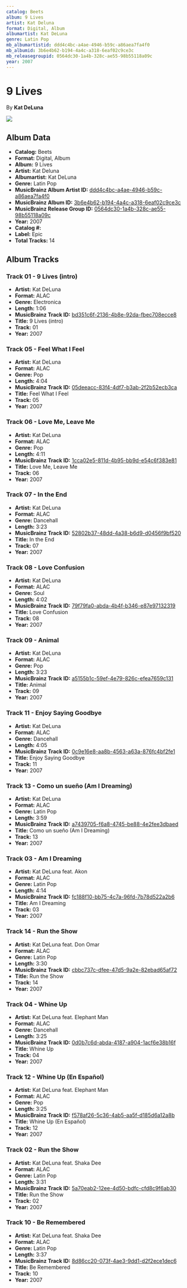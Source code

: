 ```yaml
---
catalog: Beets
album: 9 Lives
artist: Kat Deluna
format: Digital, Album
albumartist: Kat DeLuna
genre: Latin Pop
mb_albumartistid: ddd4c4bc-a4ae-4946-b59c-a86aea7fa4f0
mb_albumid: 3b6e4b62-b194-4a4c-a318-6eaf02c9ce3c
mb_releasegroupid: 0564dc30-1a4b-328c-ae55-98b55118a09c
year: 2007
---
```


# 9 Lives

By **Kat DeLuna**

![](../../assets/beetscovers/Kat_Deluna-9_Lives.jpg)

## Album Data

- **Catalog:** Beets
- **Format:** Digital, Album
- **Album:** 9 Lives
- **Artist:** Kat Deluna
- **Albumartist:** Kat DeLuna
- **Genre:** Latin Pop
- **MusicBrainz Album Artist ID:** [ddd4c4bc-a4ae-4946-b59c-a86aea7fa4f0](https://musicbrainz.org/artist/ddd4c4bc-a4ae-4946-b59c-a86aea7fa4f0)
- **MusicBrainz Album ID:** [3b6e4b62-b194-4a4c-a318-6eaf02c9ce3c](https://musicbrainz.org/release/3b6e4b62-b194-4a4c-a318-6eaf02c9ce3c)
- **MusicBrainz Release Group ID:** [0564dc30-1a4b-328c-ae55-98b55118a09c](https://musicbrainz.org/release-group/0564dc30-1a4b-328c-ae55-98b55118a09c)
- **Year:** 2007
- **Catalog #:** 
- **Label:** Epic
- **Total Tracks:** 14

## Album Tracks

### Track 01 - 9 Lives (intro)

- **Artist:** Kat DeLuna
- **Format:** ALAC
- **Genre:** Electronica
- **Length:** 1:06
- **MusicBrainz Track ID:** [bd351c6f-2136-4b8e-92da-fbec708ecce8](https://musicbrainz.org/recording/bd351c6f-2136-4b8e-92da-fbec708ecce8)
- **Title:** 9 Lives (intro)
- **Track:** 01
- **Year:** 2007

### Track 05 - Feel What I Feel

- **Artist:** Kat DeLuna
- **Format:** ALAC
- **Genre:** Pop
- **Length:** 4:04
- **MusicBrainz Track ID:** [05deeacc-83f4-4df7-b3ab-2f2b52ecb3ca](https://musicbrainz.org/recording/05deeacc-83f4-4df7-b3ab-2f2b52ecb3ca)
- **Title:** Feel What I Feel
- **Track:** 05
- **Year:** 2007

### Track 06 - Love Me, Leave Me

- **Artist:** Kat DeLuna
- **Format:** ALAC
- **Genre:** Pop
- **Length:** 4:11
- **MusicBrainz Track ID:** [1cca02e5-811d-4b95-bb9d-e54c6f383e81](https://musicbrainz.org/recording/1cca02e5-811d-4b95-bb9d-e54c6f383e81)
- **Title:** Love Me, Leave Me
- **Track:** 06
- **Year:** 2007

### Track 07 - In the End

- **Artist:** Kat DeLuna
- **Format:** ALAC
- **Genre:** Dancehall
- **Length:** 3:23
- **MusicBrainz Track ID:** [52802b37-48dd-4a38-b6d9-d0456f9bf520](https://musicbrainz.org/recording/52802b37-48dd-4a38-b6d9-d0456f9bf520)
- **Title:** In the End
- **Track:** 07
- **Year:** 2007

### Track 08 - Love Confusion

- **Artist:** Kat DeLuna
- **Format:** ALAC
- **Genre:** Soul
- **Length:** 4:02
- **MusicBrainz Track ID:** [79f79fa0-abda-4b4f-b346-e87e97132319](https://musicbrainz.org/recording/79f79fa0-abda-4b4f-b346-e87e97132319)
- **Title:** Love Confusion
- **Track:** 08
- **Year:** 2007

### Track 09 - Animal

- **Artist:** Kat DeLuna
- **Format:** ALAC
- **Genre:** Pop
- **Length:** 3:23
- **MusicBrainz Track ID:** [a5155b1c-59ef-4e79-826c-efea7659c131](https://musicbrainz.org/recording/a5155b1c-59ef-4e79-826c-efea7659c131)
- **Title:** Animal
- **Track:** 09
- **Year:** 2007

### Track 11 - Enjoy Saying Goodbye

- **Artist:** Kat DeLuna
- **Format:** ALAC
- **Genre:** Dancehall
- **Length:** 4:05
- **MusicBrainz Track ID:** [0c9e16e8-aa8b-4563-a63a-876fc4bf2fe1](https://musicbrainz.org/recording/0c9e16e8-aa8b-4563-a63a-876fc4bf2fe1)
- **Title:** Enjoy Saying Goodbye
- **Track:** 11
- **Year:** 2007

### Track 13 - Como un sueño (Am I Dreaming)

- **Artist:** Kat DeLuna
- **Format:** ALAC
- **Genre:** Latin Pop
- **Length:** 3:59
- **MusicBrainz Track ID:** [a7439705-f6a8-4745-be88-4e2fee3dbaed](https://musicbrainz.org/recording/a7439705-f6a8-4745-be88-4e2fee3dbaed)
- **Title:** Como un sueño (Am I Dreaming)
- **Track:** 13
- **Year:** 2007

### Track 03 - Am I Dreaming

- **Artist:** Kat DeLuna feat. Akon
- **Format:** ALAC
- **Genre:** Latin Pop
- **Length:** 4:14
- **MusicBrainz Track ID:** [fc188f10-bb75-4c7a-96fd-7b78d522a2b6](https://musicbrainz.org/recording/fc188f10-bb75-4c7a-96fd-7b78d522a2b6)
- **Title:** Am I Dreaming
- **Track:** 03
- **Year:** 2007

### Track 14 - Run the Show

- **Artist:** Kat DeLuna feat. Don Omar
- **Format:** ALAC
- **Genre:** Latin Pop
- **Length:** 3:30
- **MusicBrainz Track ID:** [cbbc737c-dfee-47d5-9a2e-82ebad65af72](https://musicbrainz.org/recording/cbbc737c-dfee-47d5-9a2e-82ebad65af72)
- **Title:** Run the Show
- **Track:** 14
- **Year:** 2007

### Track 04 - Whine Up

- **Artist:** Kat DeLuna feat. Elephant Man
- **Format:** ALAC
- **Genre:** Dancehall
- **Length:** 3:25
- **MusicBrainz Track ID:** [0d0b7c6d-abda-4187-a904-1acf6e38b16f](https://musicbrainz.org/recording/0d0b7c6d-abda-4187-a904-1acf6e38b16f)
- **Title:** Whine Up
- **Track:** 04
- **Year:** 2007

### Track 12 - Whine Up (En Español)

- **Artist:** Kat DeLuna feat. Elephant Man
- **Format:** ALAC
- **Genre:** Pop
- **Length:** 3:25
- **MusicBrainz Track ID:** [f578af26-5c36-4ab5-aa5f-d185d6a12a8b](https://musicbrainz.org/recording/f578af26-5c36-4ab5-aa5f-d185d6a12a8b)
- **Title:** Whine Up (En Español)
- **Track:** 12
- **Year:** 2007

### Track 02 - Run the Show

- **Artist:** Kat DeLuna feat. Shaka Dee
- **Format:** ALAC
- **Genre:** Latin Pop
- **Length:** 3:31
- **MusicBrainz Track ID:** [5a70eab2-12ee-4d50-bdfc-cfd8c9f6ab30](https://musicbrainz.org/recording/5a70eab2-12ee-4d50-bdfc-cfd8c9f6ab30)
- **Title:** Run the Show
- **Track:** 02
- **Year:** 2007

### Track 10 - Be Remembered

- **Artist:** Kat DeLuna feat. Shaka Dee
- **Format:** ALAC
- **Genre:** Latin Pop
- **Length:** 3:37
- **MusicBrainz Track ID:** [8d86cc20-073f-4ae3-9dd1-d2f2ece1dec6](https://musicbrainz.org/recording/8d86cc20-073f-4ae3-9dd1-d2f2ece1dec6)
- **Title:** Be Remembered
- **Track:** 10
- **Year:** 2007

